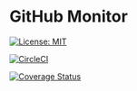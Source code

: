 # GitHub Monitor

[![License: MIT](https://img.shields.io/github/license/vintasoftware/django-react-boilerplate.svg)](LICENSE.txt)

[![CircleCI](https://circleci.com/gh/victorfsf/github-monitor/tree/master.svg?style=svg)](https://circleci.com/gh/victorfsf/github-monitor/tree/master)

[![Coverage Status](https://coveralls.io/repos/github/victorfsf/github-monitor/badge.svg?branch=master)](https://coveralls.io/github/victorfsf/github-monitor?branch=master)
